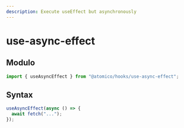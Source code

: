 ```yaml
---
description: Execute useEffect but asynchronously
---
```


# use-async-effect

## Modulo

```javascript
import { useAsyncEffect } from "@atomico/hooks/use-async-effect";
```

## Syntax

```javascript
useAsyncEffect(async () => {
  await fetch("...");
});
```

